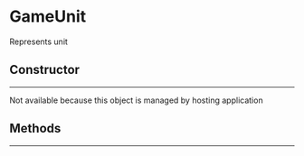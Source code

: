 # GameUnit
Represents unit

## **Constructor**
---
Not available because this object is managed by hosting application

## **Methods**
---
